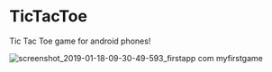 # TicTacToe
Tic Tac Toe game for android phones!


![screenshot_2019-01-18-09-30-49-593_firstapp com myfirstgame](https://user-images.githubusercontent.com/46262107/51408368-74292f80-1b84-11e9-9bc6-dd6dcbd9decf.png)

